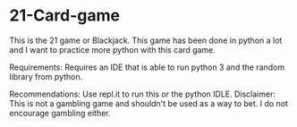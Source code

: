 # 21-Card-game
This is the 21 game or Blackjack. This game has been done in python a lot and I want to practice more python with this card game.

Requirements: Requires an IDE that is able to run python 3 and the random library from python.

Recommendations: Use repl.it to run this or the python IDLE. 
Disclaimer: This is not a gambling game and shouldn't be used as a way to bet. I do not encourage gambling either.
